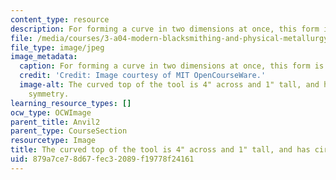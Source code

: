 ```yaml
---
content_type: resource
description: For forming a curve in two dimensions at once, this form is useful.
file: /media/courses/3-a04-modern-blacksmithing-and-physical-metallurgy-fall-2008/879a7ce78d67fec32089f19778f24161_008.jpg
file_type: image/jpeg
image_metadata:
  caption: For forming a curve in two dimensions at once, this form is useful.
  credit: 'Credit: Image courtesy of MIT OpenCourseWare.'
  image-alt: The curved top of the tool is 4" across and 1" tall, and has circular
    symmetry.
learning_resource_types: []
ocw_type: OCWImage
parent_title: Anvil2
parent_type: CourseSection
resourcetype: Image
title: The curved top of the tool is 4" across and 1" tall, and has circular symmetry
uid: 879a7ce7-8d67-fec3-2089-f19778f24161
---
```

